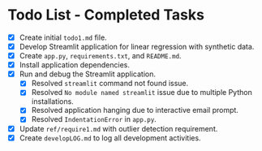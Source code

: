 # Todo List - Completed Tasks

- [x] Create initial `todo1.md` file.
- [x] Develop Streamlit application for linear regression with synthetic data.
- [x] Create `app.py`, `requirements.txt`, and `README.md`.
- [x] Install application dependencies.
- [x] Run and debug the Streamlit application.
    - [x] Resolved `streamlit` command not found issue.
    - [x] Resolved `No module named streamlit` issue due to multiple Python installations.
    - [x] Resolved application hanging due to interactive email prompt.
    - [x] Resolved `IndentationError` in `app.py`.
- [x] Update `ref/require1.md` with outlier detection requirement.
- [x] Create `developLOG.md` to log all development activities.